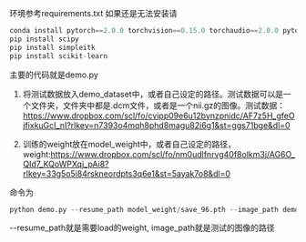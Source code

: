 环境参考requirements.txt
如果还是无法安装请
```python
conda install pytorch==2.0.0 torchvision==0.15.0 torchaudio==2.0.0 pytorch-cuda=11.7 -c pytorch -c nvidia
pip install scipy
pip install simpleitk
pip install scikit-learn
```

主要的代码就是demo.py

1. 将测试数据放入demo_dataset中，或者自己设定的路径。测试数据可以是一个文件夹，文件夹中都是.dcm文件，或者是一个nii.gz的图像。测试数据： https://www.dropbox.com/scl/fo/cvipp09e6u12bynzpnidc/AF7z5H_gfeOjfixkuGcI_nI?rlkey=n7393o4mqh8phd8magu82i6g1&st=ggs71bge&dl=0
   
2. 训练的weight放在model_weight中，或者自己设定的路径，weight:https://www.dropbox.com/scl/fo/nm0udlfnrvg40f8olkm3j/AG6O_QId7_KQoWPXqj_pAi8?rlkey=33g5o5i84rskneordpts3q6e1&st=5ayak7o8&dl=0
   

命令为

```python
python demo.py --resume_path model_weight/save_96.pth --image_path demo_dataset/image_dicom_0001_01
```
--resume_path就是需要load的weight, image_path就是测试的图像的路径